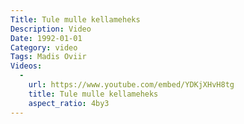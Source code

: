 ```yaml
---
Title: Tule mulle kellameheks
Description: Video
Date: 1992-01-01
Category: video
Tags: Madis Oviir
Videos:
  -
    url: https://www.youtube.com/embed/YDKjXHvH8tg
    title: Tule mulle kellameheks
    aspect_ratio: 4by3
---
```

